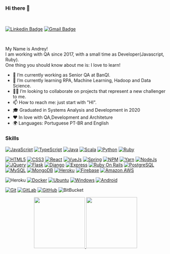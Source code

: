 ### Hi there 👋
<br/>

[![Linkedin Badge](https://img.shields.io/badge/LinkedIn-0077B5?style=for-the-badge&logo=linkedin&logoColor=white)](andreyhitoshi1997@gmail.com)
[![Gmail Badge](https://img.shields.io/badge/Gmail-D14836?style=for-the-badge&logo=gmail&logoColor=white)](andreyhitoshi1997@gmail.com)

<br/>

My Name is Andrey!  
I am working with QA since 2017, with a small time as Developer(Javascript, Ruby).  
One thing you should know about me is: I love to learn!

- 🔭 I’m currently working as Senior QA at BanQI.
- 🌱 I’m currently learning RPA, Machine Learning, Hadoop and Data Science.
- 💪🏽 I’m looking to collaborate on projects that represent a new challenger to me.
- 📫 How to reach me: just start with "HI".
- 🎓 Graduated in Systems Analysis and Development in 2020
- ❤️ In love with QA,Development and Architeture
- 🌍 Languages: Portuguese PT-BR and English

### Skills

[![JavaScript](https://img.shields.io/badge/JavaScript-323330?style=for-the-badge&logo=javascript&logoColor=F7DF1E)](https://github.com/andreyhitoshi1997)
[![TypeScript](	https://img.shields.io/badge/TypeScript-007ACC?style=for-the-badge&logo=typescript&logoColor=white)](https://github.com/andreyhitoshi1997)
[![Java](https://img.shields.io/badge/Java-ED8B00?style=for-the-badge&logo=java&logoColor=white)](https://github.com/andreyhitoshi1997)
[![Scala](https://img.shields.io/badge/Scala-DC322F?style=for-the-badge&logo=scala&logoColor=white)](https://github.com/andreyhitoshi1997)
[![Python](https://img.shields.io/badge/Python-3776AB?style=for-the-badge&logo=python&logoColor=white)](https://github.com/andreyhitoshi1997)
[![Ruby](https://img.shields.io/badge/Ruby-CC342D?style=for-the-badge&logo=ruby&logoColor=white)](https://github.com/andreyhitoshi1997)

[![HTML5](https://img.shields.io/badge/HTML-239120?style=for-the-badge&logo=html5&logoColor=white)](https://github.com/andreyhitoshi1997)
[![CSS3](https://img.shields.io/badge/CSS-239120?&style=for-the-badge&logo=css3&logoColor=white)](https://github.com/andreyhitoshi1997)
[![React](https://img.shields.io/badge/React-20232A?style=for-the-badge&logo=react&logoColor=61DAFB)](https://github.com/andreyhitoshi1997)
[![VueJs](https://img.shields.io/badge/Vue.js-35495E?style=for-the-badge&logo=vue.js&logoColor=4FC08D)](https://github.com/andreyhitoshi1997)
[![Spring](https://img.shields.io/badge/Spring-6DB33F?style=for-the-badge&logo=spring&logoColor=white)](https://github.com/andreyhitoshi1997)
[![NPM](https://img.shields.io/badge/npm-CB3837?style=for-the-badge&logo=npm&logoColor=white)](https://github.com/andreyhitoshi1997)
[![Yarn](https://img.shields.io/badge/Yarn-2C8EBB?style=for-the-badge&logo=yarn&logoColor=white)](https://github.com/andreyhitoshi1997)
[![NodeJs](https://img.shields.io/badge/Node.js-43853D?style=for-the-badge&logo=node.js&logoColor=white)](https://github.com/andreyhitoshi1997)
[![JQuery](https://img.shields.io/badge/jQuery-0769AD?style=for-the-badge&logo=jquery&logoColor=white)](https://github.com/andreyhitoshi1997)
[![Flask](https://img.shields.io/badge/Flask-000000?style=for-the-badge&logo=flask&logoColor=white)](https://github.com/andreyhitoshi1997)
[![Django](https://img.shields.io/badge/Django-092E20?style=for-the-badge&logo=django&logoColor=white)](https://github.com/andreyhitoshi1997)
[![Express](https://img.shields.io/badge/Express.js-000000?style=for-the-badge&logo=express&logoColor=white)](https://github.com/andreyhitoshi1997)
[![Ruby On Rails](	https://img.shields.io/badge/Ruby_on_Rails-CC0000?style=for-the-badge&logo=ruby-on-rails&logoColor=white)](https://github.com/andreyhitoshi1997)
[![PostgreSQL](https://img.shields.io/badge/PostgreSQL-316192?style=for-the-badge&logo=postgresql&logoColor=white)](https://github.com/andreyhitoshi1997)
[![MySQL](https://img.shields.io/badge/MySQL-00000F?style=for-the-badge&logo=mysql&logoColor=white)](https://github.com/andreyhitoshi1997)
[![MongoDB](https://img.shields.io/badge/MongoDB-4EA94B?style=for-the-badge&logo=mongodb&logoColor=white)](https://github.com/andreyhitoshi1997)
[![Heroku](https://img.shields.io/badge/Heroku-430098?style=for-the-badge&logo=heroku&logoColor=white)](https://github.com/andreyhitoshi1997)
[![Firebase](https://img.shields.io/badge/firebase-ffca28?style=for-the-badge&logo=firebase&logoColor=white)](https://github.com/andreyhitoshi1997)
[![Amazon AWS](https://img.shields.io/badge/Amazon_AWS-232F3E?style=for-the-badge&logo=amazon-aws&logoColor=white)](https://github.com/andreyhitoshi1997)

![Heroku](https://img.shields.io/badge/Heroku-430098?style=for-the-badge&logo=heroku&logoColor=white&logo=docker&logoColor=white&link=https://github.com/andreyhitoshi1997)
[![Docker](	https://img.shields.io/badge/Docker-2CA5E0?style=for-the-badge&logo=docker&logoColor=white&link=https://github.com/andreyhitoshi1997)](https://github.com/andreyhitoshi1997)
[![Ubuntu](https://img.shields.io/badge/Ubuntu-E95420?style=for-the-badge&logo=ubuntu&logoColor=white&link=https://github.com/andreyhitoshi1997)](https://github.com/andreyhitoshi1997)
[![Windows](https://img.shields.io/badge/Windows-0078D6?style=for-the-badge&logo=windows&logoColor=white&link=https://github.com/andreyhitoshi1997)](https://github.com/andreyhitoshi1997)
[![Android](	https://img.shields.io/badge/Android-3DDC84?style=for-the-badge&logo=android&logoColor=white&link=https://github.com/andreyhitoshi1997)](https://github.com/andreyhitoshi1997)

[![Git](https://img.shields.io/badge/-Git-black?style=flat-square&logo=git&link=https://github.com/andreyhitoshi1997)](https://github.com/andreyhitoshi1997)
[![GitLab](https://img.shields.io/badge/-GitLab-FCA121?style=flat-square&logo=gitlab&link=https://github.com/andreyhitoshi1997)](https://github.com/andreyhitoshi1997)
[![GitHub](https://img.shields.io/badge/-GitHub-181717?style=flat-square&logo=github&link=https://github.com/andreyhitoshi1997)](https://github.com/andreyhitoshi1997)
![BitBucket](https://img.shields.io/badge/-BitBucket-darkblue?style=flat-square&logo=bitbucket)

<div align="center" min-height: 100%;>
  <a href="https://github.com/andreyhitoshi1997">
  <img height="160px" display="right" src="https://github-readme-stats-eight-theta.vercel.app/api?username=andreyhitoshi1997&show_icons=true&theme=algolia&include_all_commits=true&count_private=true" />
  <img height="160px" display="left" src="https://github-readme-stats-eight-theta.vercel.app/api/top-langs/?username=andreyhitoshi1997&layout=compact&langs_count=8&theme=algolia" align=”right” />
</div>
